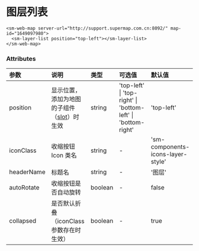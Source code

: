 # 图层列表

<sm-iframe src="http://iclient.supermap.io/dev/examples/component/components_layerList_vue.html"></sm-iframe>

```vue
<sm-web-map server-url="http://support.supermap.com.cn:8092/" map-id="1649097980">
  <sm-layer-list position="top-left"></sm-layer-list>
</sm-web-map>
```

### Attributes

| 参数       | 说明                                                                            | 类型    | 可选值                                                       | 默认值                            |
| :--------- | :------------------------------------------------------------------------------ | :------ | :----------------------------------------------------------- | :-------------------------------- |
| position   | 显示位置，添加为地图的子组件（[slot](https://cn.vuejs.org/v2/api/#slot)）时生效 | string  | 'top-left' \| 'top-right' \| 'bottom-left' \| 'bottom-right' | 'top-left'                        |
| iconClass  | 收缩按钮 Icon 类名                                                              | string  | -                                                            | 'sm-components-icons-layer-style' |
| headerName | 标题名                                                                          | string  | -                                                            | '图层'                            |
| autoRotate | 收缩按钮是否自动旋转                                                            | boolean | -                                                            | false                             |
| collapsed  | 是否默认折叠（iconClass 参数存在时生效）                                        | boolean | -                                                            | true                              |
